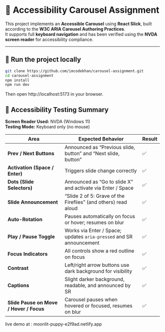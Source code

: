 # 🎯 Accessibility Carousel Assignment

This project implements an **Accessible Carousel** using **React Slick**, built according to the **W3C ARIA Carousel Authoring Practices**.  
It supports full **keyboard navigation** and has been verified using the **NVDA screen reader** for accessibility compliance.

---

## 🚀 Run the project locally

```bash
git clone https://github.com/imcodekhan/carousel-assignment.git
cd carousel-assignment
npm install
npm run dev
```

Then open http://localhost:5173 in your browser.


## 🧩 Accessibility Testing Summary

**Screen Reader Used:** NVDA (Windows 11)  
**Testing Mode:** Keyboard only (no mouse)

| Area | Expected Behavior | Result |
|------|--------------------|--------|
| **Prev / Next Buttons** | Announced as “Previous slide, button” and “Next slide, button” | ✅ |
| **Activation (Space / Enter)** | Triggers slide change correctly | ✅ |
| **Dots (Slide Selectors)** | Announced as “Go to slide X” and activate via Enter / Space | ✅ |
| **Slide Announcement** | “Slide 2 of 5: Grave of the Fireflies” (and others) read aloud | ✅ |
| **Auto-Rotation** | Pauses automatically on focus or hover; resumes on blur | ✅ |
| **Play / Pause Toggle** | Works via Enter / Space; updates `aria-pressed` and SR announcement | ✅ |
| **Focus Indicators** | All controls show a red outline on focus | ✅ |
| **Contrast** | Left/right arrow buttons use dark background for visibility | ✅ |
| **Captions** | Slight darker background, readable, and announced by SR | ✅ |
| **Slide Pause on Move / Hover / Focus** | Carousel pauses when hovered or focused, resumes on blur | ✅ |


live demo at : moonlit-puppy-e2f9ad.netlify.app